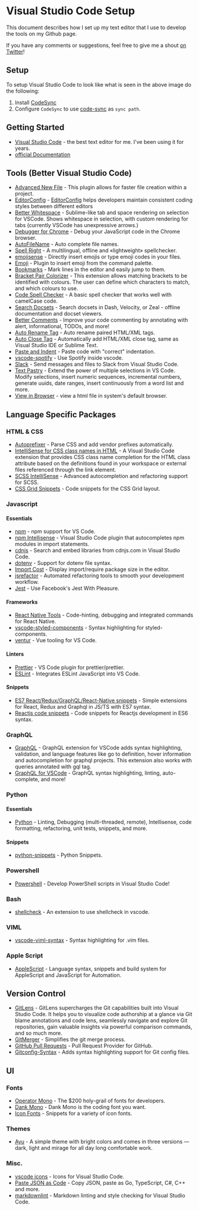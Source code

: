 # Visual Studio Code Setup

This document describes how I set up my text editor that I use to develop the tools on my Github page.

If you have any comments or suggestions, feel free to give me a shout [on Twitter](https://twitter.com/nicholasadamou)!

## Setup

To setup Visual Studio Code to look like what is seen in the above image do the following:

1. Install [CodeSync](https://marketplace.visualstudio.com/items?itemName=golf1052.code-sync)
2. Configure `CodeSync` to use [code-sync](code-sync/) as `sync path`.

## Getting Started

- [Visual Studio Code](https://code.visualstudio.com/) - the best text editor for me. I've been using it for years.
- [official Documentation](https://code.visualstudio.com/docs)

## Tools (Better Visual Studio Code)

- [Advanced New File](https://github.com/skuroda/Sublime-AdvancedNewFile) - This plugin allows for faster file creation within a project.
- [EditorConfig](https://marketplace.visualstudio.com/items?itemName=EditorConfig.EditorConfig) - [EditorConfig](http://editorconfig.org/) helps developers maintain consistent coding styles between different editors
- [Better Whitespace](https://marketplace.visualstudio.com/items?itemName=chmln.better-whitespace) - Sublime-like tab and space rendering on selection for VSCode. Shows whitespace in selection, with custom rendering for tabs (currently VSCode has unexpressive arrows.)
- [Debugger for Chrome](https://marketplace.visualstudio.com/items?itemName=msjsdiag.debugger-for-chrome) - Debug your JavaScript code in the Chrome browser.
- [AutoFileName](https://marketplace.visualstudio.com/items?itemName=JerryHong.autofilename) - Auto complete file names.
- [Spell Right](https://marketplace.visualstudio.com/items?itemName=ban.spellright) - A multilingual, offline and «lightweight» spellchecker.
- [emojisense](https://marketplace.visualstudio.com/items?itemName=bierner.emojisense) - Directly insert emojis or type emoji codes in your files.
- [Emoji](https://marketplace.visualstudio.com/items?itemName=Perkovec.emoji) - Plugin to insert emoji from the command palette.
- [Bookmarks](https://marketplace.visualstudio.com/items?itemName=alefragnani.Bookmarks) - Mark lines in the editor and easily jump to them.
- [Bracket Pair Colorizer](https://marketplace.visualstudio.com/items?itemName=CoenraadS.bracket-pair-colorizer) - This extension allows matching brackets to be identified with colours. The user can define which characters to match, and which colours to use.
- [Code Spell Checker](https://marketplace.visualstudio.com/items?itemName=streetsidesoftware.code-spell-checker) - A basic spell checker that works well with camelCase code.
- [Search Docsets](https://marketplace.visualstudio.com/items?itemName=silverlakesoftware.searchdocsets-vscode) - Search docsets in Dash, Velocity, or Zeal - offline documentation and docset viewers.
- [Better Comments](https://marketplace.visualstudio.com/items?itemName=aaron-bond.better-comments) - Improve your code commenting by annotating with alert, informational, TODOs, and more!
- [Auto Rename Tag](https://marketplace.visualstudio.com/items?itemName=formulahendry.auto-rename-tag) - Auto rename paired HTML/XML tags.
- [Auto Close Tag](https://marketplace.visualstudio.com/items?itemName=formulahendry.auto-close-tag) - Automatically add HTML/XML close tag, same as Visual Studio IDE or Sublime Text.
- [Paste and Indent](https://marketplace.visualstudio.com/items?itemName=Rubymaniac.vscode-paste-and-indent) - Paste code with "correct" indentation.
- [vscode-spotify](https://marketplace.visualstudio.com/items?itemName=shyykoserhiy.vscode-spotify) - Use Spotify inside vscode.
- [Slack](https://marketplace.visualstudio.com/items?itemName=sozercan.slack) - Send messages and files to Slack from Visual Studio Code.
- [Text Pastry](https://marketplace.visualstudio.com/items?itemName=jkjustjoshing.vscode-text-pastry) - Extend the power of multiple selections in VS Code. Modify selections, insert numeric sequences, incremental numbers, generate uuids, date ranges, insert continuously from a word list and more.
- [View in Browser](https://marketplace.visualstudio.com/items?itemName=qinjia.view-in-browser) - view a html file in system's default browser.

## Language Specific Packages

### HTML & CSS

- [Autoprefixer](https://marketplace.visualstudio.com/items?itemName=mrmlnc.vscode-autoprefixer) - Parse CSS and add vendor prefixes automatically.
- [IntelliSense for CSS class names in HTML](https://marketplace.visualstudio.com/items?itemName=Zignd.html-css-class-completion) - A Visual Studio Code extension that provides CSS class name completion for the HTML class attribute based on the definitions found in your workspace or external files referenced through the link element.
- [SCSS IntelliSense](https://marketplace.visualstudio.com/items?itemName=mrmlnc.vscode-scss) - Advanced autocompletion and refactoring support for SCSS.
- [CSS Grid Snippets](https://marketplace.visualstudio.com/items?itemName=ohansemmanuel.css-grid-snippets) - Code snippets for the CSS Grid layout.

### Javascript

#### Essentials

- [npm](https://marketplace.visualstudio.com/items?itemName=eg2.vscode-npm-script) - npm support for VS Code.
- [npm Intellisense](https://marketplace.visualstudio.com/items?itemName=christian-kohler.npm-intellisense) - Visual Studio Code plugin that autocompletes npm modules in import statements.
- [cdnjs](https://marketplace.visualstudio.com/items?itemName=JakeWilson.vscode-cdnjs) - Search and embed libraries from cdnjs.com in Visual Studio Code.
- [dotenv](https://marketplace.visualstudio.com/items?itemName=mikestead.dotenv) - Support for dotenv file syntax.
- [Import Cost](https://marketplace.visualstudio.com/items?itemName=wix.vscode-import-cost) - Display import/require package size in the editor.
- [jsrefactor](https://marketplace.visualstudio.com/items?itemName=cmstead.jsrefactor) - Automated refactoring tools to smooth your development workflow.
- [Jest](https://marketplace.visualstudio.com/items?itemName=Orta.vscode-jest) - Use Facebook's Jest With Pleasure.

#### Frameworks

- [React Native Tools](https://marketplace.visualstudio.com/items?itemName=vsmobile.vscode-react-native) - Code-hinting, debugging and integrated commands for React Native.
- [vscode-styled-components](https://marketplace.visualstudio.com/items?itemName=jpoissonnier.vscode-styled-components) - Syntax highlighting for styled-components.
- [ventur](https://marketplace.visualstudio.com/items?itemName=octref.vetur) - Vue tooling for VS Code.

#### Linters

- [Prettier](https://marketplace.visualstudio.com/items?itemName=esbenp.prettier-vscode) - VS Code plugin for prettier/prettier.
- [ESLint](https://marketplace.visualstudio.com/items?itemName=dbaeumer.vscode-eslint) - Integrates ESLint JavaScript into VS Code.

#### Snippets

- [ES7 React/Redux/GraphQL/React-Native snippets](https://marketplace.visualstudio.com/items?itemName=dsznajder.es7-react-js-snippets) - Simple extensions for React, Redux and Graphql in JS/TS with ES7 syntax.
- [Reactjs code snippets](https://marketplace.visualstudio.com/items?itemName=xabikos.ReactSnippets) - Code snippets for Reactjs development in ES6 syntax.

### GraphQL

- [GraphQL](https://marketplace.visualstudio.com/items?itemName=Prisma.vscode-graphql) - GraphQL extension for VSCode adds syntax highlighting, validation, and language features like go to definition, hover information and autocompletion for graphql projects. This extension also works with queries annotated with gql tag.
- [GraphQL for VSCode](https://marketplace.visualstudio.com/items?itemName=kumar-harsh.graphql-for-vscode) - GraphQL syntax highlighting, linting, auto-complete, and more!

### Python

#### Essentials

- [Python](https://marketplace.visualstudio.com/items?itemName=ms-python.python) - Linting, Debugging (multi-threaded, remote), Intellisense, code formatting, refactoring, unit tests, snippets, and more.

#### Snippets

- [python-snippets](https://marketplace.visualstudio.com/items?itemName=cstrap.python-snippets) - Python Snippets.

### Powershell

- [Powershell](https://marketplace.visualstudio.com/items?itemName=ms-vscode.PowerShell) - Develop PowerShell scripts in Visual Studio Code!

### Bash

- [shellcheck](https://marketplace.visualstudio.com/items?itemName=timonwong.shellcheck) - An extension to use shellcheck in vscode.

### VIML

- [vscode-viml-syntax](https://marketplace.visualstudio.com/items?itemName=dunstontc.viml) - Syntax highlighting for .vim files.

### Apple Script

- [AppleScript](https://marketplace.visualstudio.com/items?itemName=idleberg.applescript) - Language syntax, snippets and build system for AppleScript and JavaScript for Automation.

## Version Control

- [GitLens](https://marketplace.visualstudio.com/items?itemName=eamodio.gitlens) - GitLens supercharges the Git capabilities built into Visual Studio Code. It helps you to visualize code authorship at a glance via Git blame annotations and code lens, seamlessly navigate and explore Git repositories, gain valuable insights via powerful comparison commands, and so much more.
- [GitMerger](https://marketplace.visualstudio.com/items?itemName=shaharkazaz.git-merger) - Simplifies the git merge process.
- [GitHub Pull Requests](https://marketplace.visualstudio.com/items?itemName=GitHub.vscode-pull-request-github) - Pull Request Provider for GitHub.
- [Gitconfig-Syntax](https://marketplace.visualstudio.com/items?itemName=sidneys1.gitconfig) - Adds syntax highlighting support for Git config files.

## UI

### Fonts

- [Operator Mono](https://www.typography.com/fonts/operator/styles/) - The \$200 holy-grail of fonts for developers.
- [Dank Mono](https://dank.sh/) - Dank Mono is the coding font you want.
- [Icon Fonts](https://marketplace.visualstudio.com/items?itemName=idleberg.icon-fonts) - Snippets for a variety of icon fonts.

### Themes

- [Ayu](https://marketplace.visualstudio.com/items?itemName=teabyii.ayu) - A simple theme with bright colors and comes in three versions — dark, light and mirage for all day long comfortable work.

### Misc.

- [vscode icons](https://marketplace.visualstudio.com/items?itemName=robertohuertasm.vscode-icons) - Icons for Visual Studio Code.
- [Paste JSON as Code](https://marketplace.visualstudio.com/items?itemName=quicktype.quicktype) - Copy JSON, paste as Go, TypeScript, C#, C++ and more.
- [markdownlint](https://marketplace.visualstudio.com/items?itemName=DavidAnson.vscode-markdownlint) - Markdown linting and style checking for Visual Studio Code.
